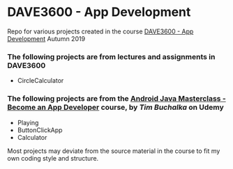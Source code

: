 # DAVE3600 - App Development
Repo for various projects created in the course [DAVE3600 - App Development](https://student.oslomet.no/en/studier/-/studieinfo/emne/DAVE3600/2018/H%C3%98ST) Autumn 2019

### The following projects are from lectures and assignments in DAVE3600
 - CircleCalculator
 
### The following projects are from the [Android Java Masterclass - Become an App Developer](https://www.udemy.com/master-android-7-nougat-java-app-development-step-by-step/) course, by *Tim Buchalka* on Udemy
 - Playing
 - ButtonClickApp
 - Calculator
 
 Most projects may deviate from the source material in the course to fit my own coding style and structure.
